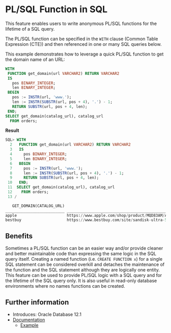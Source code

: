 # PL/SQL Function in SQL
This feature enables users to write anonymous PL/SQL functions for the lifetime of a SQL query.

The PL/SQL function can be specified in the `WITH` clause (Common Table Expression (CTE)) and then referenced in one or many SQL queries below.

This example demonstrates how to leverage a quick PL/SQL function to get the domain name of an URL:
```sql
WITH
 FUNCTION get_domain(url VARCHAR2) RETURN VARCHAR2
 IS
   pos BINARY_INTEGER;
   len BINARY_INTEGER;
 BEGIN
   pos := INSTR(url, 'www.');
   len := INSTR(SUBSTR(url, pos + 4), '.') - 1;
   RETURN SUBSTR(url, pos + 4, len);
 END;
SELECT get_domain(catalog_url), catalog_url
  FROM orders;
```

**Result**
```sql
SQL> WITH
  2   FUNCTION get_domain(url VARCHAR2) RETURN VARCHAR2
  3   IS
  4     pos BINARY_INTEGER;
  5     len BINARY_INTEGER;
  6   BEGIN
  7     pos := INSTR(url, 'www.');
  8     len := INSTR(SUBSTR(url, pos + 4), '.') - 1;
  9     RETURN SUBSTR(url, pos + 4, len);
 10   END;
 11  SELECT get_domain(catalog_url), catalog_url
 12    FROM orders;
 13 /

   GET_DOMAIN(CATALOG_URL)                                                                             CATALOG_URL
__________________________ _______________________________________________________________________________________
apple                      https://www.apple.com/shop/product/MQD83AM/A/airpods-pro
bestbuy                    https://www.bestbuy.com/site/sandisk-ultra-512gb-usb-3-0-flash-drive-black/6422265.p
```

## Benefits
Sometimes a PL/SQL function can be an easier way and/or provide cleaner and better maintainable code than expressing the same logic in the SQL query itself.
Creating a named function (i.e. `CREATE FUNCTION x`) for a single SQL statement can be considered overkill and detaches the maintenance of the function and the SQL statement although they are logically one entity.
This feature can be used to provide PL/SQL logic with a SQL query and for the lifetime of the SQL query only.
It is also useful in read-only database environments where no names functions can be created.

## Further information
* Introduces: Oracle Database 12.1
* [Documentation](https://docs.oracle.com/en/database/oracle/oracle-database/19/sqlrf/SELECT.html#GUID-CFA006CA-6FF1-4972-821E-6996142A51C6__BABFAFID)
  * [Example](https://docs.oracle.com/en/database/oracle/oracle-database/19/sqlrf/SELECT.html#GUID-CFA006CA-6FF1-4972-821E-6996142A51C6__BABJFIDC)
